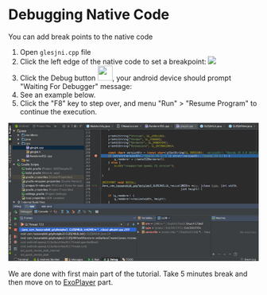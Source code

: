 # Debugging Native Code

You can add break points to the native code 

1. Open `glesjni.cpp` file
2. Click the left edge of the native code to set a breakpoint: ![](https://codelabs.developers.google.com/codelabs/android-studio-jni/img/3ae387f1283aef9.png)
3. Click the Debug button <img src="https://codelabs.developers.google.com/codelabs/android-studio-jni/img/6244a7db88eecb23.png" width="30" height="30" />, your android device should prompt "Waiting For Debugger" message:
4. See an example below. 
5. Click the "F8" key to step over, and menu "Run" > "Resume Program" to continue the execution.

![Debug native code](images/debug_native_code_9.png)

We are done with first main part of the tutorial. Take 5 minutes break and then move on to [ExoPlayer](exoplayer_integration.md) part.
